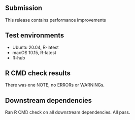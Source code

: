 ## Submission
This release contains performance improvements

## Test environments

* Ubuntu 20.04, R-latest
* macOS 10.15, R-latest
* R-hub

## R CMD check results

There was one NOTE, no ERRORs or WARNINGs.

## Downstream dependencies

Ran R CMD check on all downstream dependencies. All pass.
